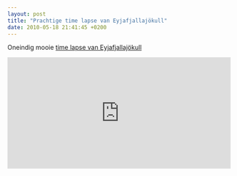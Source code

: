 ```yaml
---
layout: post
title: "Prachtige time lapse van Eyjafjallajökull"
date: 2010-05-18 21:41:45 +0200
---
```

Oneindig mooie [time lapse van Eyjafjallajökull](http://vimeo.com/11673745)

<iframe src="http://player.vimeo.com/video/11673745?portrait=0" width="500" height="250" frameborder="0"></iframe>
